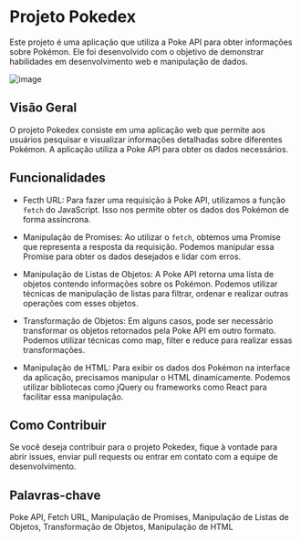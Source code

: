# Projeto Pokedex
Este projeto é uma aplicação que utiliza a Poke API para obter informações sobre Pokémon. Ele foi desenvolvido com o objetivo de demonstrar habilidades em desenvolvimento web e manipulação de dados.


![image](https://github.com/LeandroGoulart/projeto_Pokedex/assets/82618246/70609791-e836-4263-8584-c9030c8a5242)

## Visão Geral

O projeto Pokedex consiste em uma aplicação web que permite aos usuários pesquisar e visualizar informações detalhadas sobre diferentes Pokémon. A aplicação utiliza a Poke API para obter os dados necessários.

## Funcionalidades

- Fecth URL: Para fazer uma requisição à Poke API, utilizamos a função `fetch` do JavaScript. Isso nos permite obter os dados dos Pokémon de forma assíncrona.

- Manipulação de Promises: Ao utilizar o `fetch`, obtemos uma Promise que representa a resposta da requisição. Podemos manipular essa Promise para obter os dados desejados e lidar com erros.

- Manipulação de Listas de Objetos: A Poke API retorna uma lista de objetos contendo informações sobre os Pokémon. Podemos utilizar técnicas de manipulação de listas para filtrar, ordenar e realizar outras operações com esses objetos.

- Transformação de Objetos: Em alguns casos, pode ser necessário transformar os objetos retornados pela Poke API em outro formato. Podemos utilizar técnicas como map, filter e reduce para realizar essas transformações.

- Manipulação de HTML: Para exibir os dados dos Pokémon na interface da aplicação, precisamos manipular o HTML dinamicamente. Podemos utilizar bibliotecas como jQuery ou frameworks como React para facilitar essa manipulação.

## Como Contribuir

Se você deseja contribuir para o projeto Pokedex, fique à vontade para abrir issues, enviar pull requests ou entrar em contato com a equipe de desenvolvimento.

## Palavras-chave

Poke API, Fetch URL, Manipulação de Promises, Manipulação de Listas de Objetos, Transformação de Objetos, Manipulação de HTML
